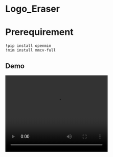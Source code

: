# Logo_Eraser

# Prerequirement
```
!pip install openmim
!mim install mmcv-full
```
## Demo
<video width="320" height="240" controls>
  <source src="./figs/your_video.mp4" type="video/mp4">
# Checkpoint
```
%cd Logo_Eraser
" If you don't have any save folders, then you should make save directories. ex) mkdir save "
CUDA_VISIBLE_DEVICES=1 Python3 main.py --logo_ckpt your_path --inpaint_ckpt your_path --video_path your_path --device cuda --save_dir Logo_Eraser/save

logo-checkpoint: https://huggingface.co/spaces/nathanjc/Logo_detection_YoloV7/resolve/main/logo_detection.pt
inpaint-checkpoint: https://drive.usercontent.google.com/download?id=10wGdKSUOie0XmCr8SQ2A2FeDe-mfn5w3&export=download&authuser=0
```

